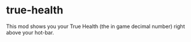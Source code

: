 # true-health
This mod shows you your True Health (the in game decimal number) right above your hot-bar.
